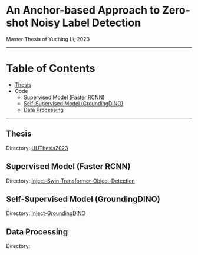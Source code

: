 # An Anchor-based Approach to Zero-shot Noisy Label Detection
Master Thesis of Yuching Li, 2023

---

# Table of Contents
- [Thesis](#thesis)
- Code
    - [Supervised Model (Faster RCNN)](#fasterrcnn)
    - [Self-Supervised Model (GroundingDINO)](#groundingdino)
    - [Data Processing](#dataprocessing)


<!-- 3. [Third Example](#third-example)
4. [Fourth Example](#fourth-examplehttpwwwfourthexamplecom) -->

---

## Thesis <a name="thesis"></a>
Directory: [UUThesis2023](https://github.com/YCmove/UUThesis2023/tree/0ee1de9a11b2a3aa995605b4da4c48ff46ace4ff)

## Supervised Model (Faster RCNN) <a name="fasterrcnn"></a>
Directory: [Inject-Swin-Transformer-Object-Detection](https://github.com/annotell/master-thesis-automatic-label-error-detection-2023/tree/master/Swin-Transformer-Object-Detection#readme)

## Self-Supervised Model (GroundingDINO) <a name="groundingdino"></a>
Directory: [Inject-GroundingDINO](https://github.com/annotell/master-thesis-automatic-label-error-detection-2023/tree/master/gDINO)


## Data Processing <a name="dataprocessing"></a>
Directory: 